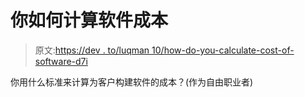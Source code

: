 # 你如何计算软件成本

> 原文:[https://dev . to/luqman 10/how-do-you-calculate-cost-of-software-d7i](https://dev.to/luqman10/how-do-you-calculate-cost-of-software-d7i)

你用什么标准来计算为客户构建软件的成本？(作为自由职业者)